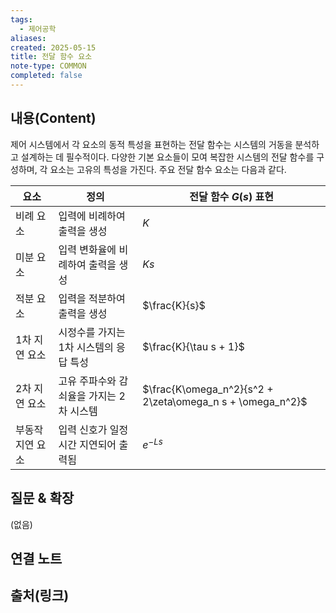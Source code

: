 ```yaml
---
tags:
  - 제어공학
aliases: 
created: 2025-05-15
title: 전달 함수 요소
note-type: COMMON
completed: false
---
```


## 내용(Content)

제어 시스템에서 각 요소의 동적 특성을 표현하는 전달 함수는 시스템의 거동을 분석하고 설계하는 데 필수적이다. 다양한 기본 요소들이 모여 복잡한 시스템의 전달 함수를 구성하며, 각 요소는 고유의 특성을 가진다. 주요 전달 함수 요소는 다음과 같다.

| 요소         | 정의                                    | 전달 함수 $G(s)$ 표현 |
|--------------|-----------------------------------------|-----------------------|
| 비례 요소    | 입력에 비례하여 출력을 생성             | $K$                   |
| 미분 요소    | 입력 변화율에 비례하여 출력을 생성      | $Ks$                  |
| 적분 요소    | 입력을 적분하여 출력을 생성             | $\frac{K}{s}$         |
| 1차 지연 요소| 시정수를 가지는 1차 시스템의 응답 특성  | $\frac{K}{\tau s + 1}$|
| 2차 지연 요소| 고유 주파수와 감쇠율을 가지는 2차 시스템| $\frac{K\omega_n^2}{s^2 + 2\zeta\omega_n s + \omega_n^2}$ |
| 부동작 지연 요소 | 입력 신호가 일정 시간 지연되어 출력됨 | $e^{-Ls}$             |

## 질문 & 확장

(없음)

## 연결 노트

## 출처(링크)
